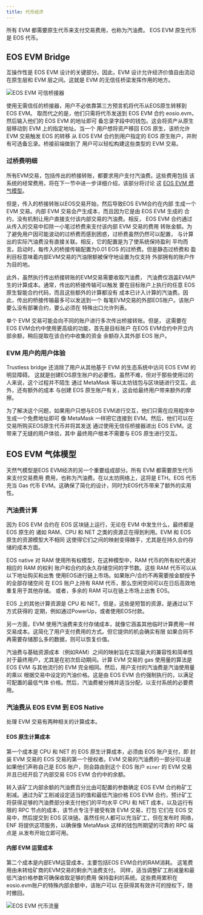 ```yaml
---
title: 代币经济
---
```


所有 EVM 都需要原生代币来支付交易费用，也称为汽油费。
EOS EVM 原生代币是 EOS 代币。

## EOS EVM Bridge

互操作性是 EOS EVM 设计的关键部分。因此，EVM 设计允许经济价值自由流动 
在原生层和 EVM 层之间。这就是 EVM 的无信任桥梁发挥作用的地方。

![EOS EVM 可信桥接器](/images/EOS-EVM_trustless_bridge.png)

使用无需信任的桥接器，用户不必依靠第三方预言机将代币从EOS原生转移到EOS EVM。 
取而代之的是，他们只需将代币发送到 EOS EVM 合约 eosio.evm，然后输入他们的 EOS EVM 的地址即可 
备忘录字段中的钱包。这会将资产从原生层移动到 EVM 上的指定地址。当一个 
用户想将资产移回 EOS 原生，该桥允许 EVM 交易触发 EOS 的转移 
从 EOS EVM 合约到用户指定的 EOS 原生账户，并附有可选备忘录。桥接前端做到了 
用户可以轻松构建这些类型的 EVM 交易。

### 过桥费明细

所有EVM交易，包括传出的桥接转账，都要求用户支付汽油费。这些费用包括 
该系统的经常费用，将在下一节中进一步详细介绍，该部分将讨论 
这 [EOS EVM 燃气模型](#eos-evm-gas-model)。

但是，传入的桥接转账以EOS交易开始，然后导致EOS EVM合约在内部 
生成一个 EVM 交易。内部 EVM 交易会产生成本，而且因为它是由 EOS EVM 生成的 
合约，没有机制让用户直接支付该内部交易的汽油费。相反， 
EOS EVM 合约通过从传入的交易中扣除一小笔过桥费来支付该内部 EVM 交易的费用 
转账金额。为了避免用户因可能波动的过桥费而感到困惑，过桥费虽然仍然可以配置， 
与计算出的实际汽油费没有直接关联。相反，它的配置是为了使系统保持盈利 
平均而言。启动时，每传入的桥接传输配置为0.01 EOS 的过桥费。但是静态过桥费和 
盈利目标意味着内部EVM交易的汽油限额被保守地设置为仅支持 
外部拥有的账户作为目的地。

此外，虽然执行传出桥接转账的EVM交易需要收取汽油费， 
汽油费仅涵盖EVM产生的计算成本。通常，传出的桥接传输可以触发 
要在目标账户上执行的任意 EOS 原生智能合约代码，而且这些额外的计算都没有 
成本已计入计算的汽油费。因此，传出的桥接传输最多可以发送到一个 
每笔EVM交易的外部EOS账户。该账户要么没有部署合约，要么必须在 
特殊出口允许列表。

单个 EVM 交易可能会向不同的账户进行多次传出桥接转账。但是， 
这需要在EOS EVM合约中使用更高级的功能，首先是目标账户 
在EOS EVM合约中开立内部余额，稍后提取在该合约中收集的资金 
余额存入其外部 EOS 账户。

### EVM 用户的用户体验

Trustless bridge 还消除了用户从其他基于 EVM 的生态系统中访问 EOS EVM 的明显障碍。 
这就是创建EOS原生账户的必要性。虽然不难，但对于那些使用过的人来说，这个过程并不陌生 
通过 MetaMask 等以太坊钱包与区块链进行交互。此外，还有额外的成本 
与创建 EOS 原生账户有关，这会给最终用户带来额外的摩擦。

为了解决这个问题，如果用户只想与EOS EVM进行交互，他们只需在应用程序中生成一个免费地址即可 
像 MetaMask 一样把它连接到 EVM。然后，他们可以在交易所购买EOS原生代币并将其发送 
通过使用无信任桥接器进出 EOS EVM。这带来了无缝的用户体验，其中 
最终用户根本不需要与 EOS 原生进行交互。

## EOS EVM 气体模型

天然气模型是EOS EVM经济的另一个重要组成部分。所有 EVM 都需要原生代币来支付交易费用 
费用，也称为汽油费。在以太坊网络上，这将是 ETH。EOS 代币充当 Gas 代币 
EVM。这确保了简化的设计，同时为EOS代币带来了额外的实用性。

### 汽油费计算

因为 EOS EVM 合约在 EOS 区块链上运行，无论在 EVM 中发生什么，最终都是 EOS 原生的 
诸如 RAM、CPU 和 NET 之类的资源正在得到利用。EVM 和 EOS 原生的资源模型大不相同 
这使得它们之间的映射变得棘手，尤其是在持久合约存储的成本方面。

EOS native 对 RAM 使用所有权模型，在这种模型中，RAM 代币的所有权代表对相应的 RAM 的权利 
账户和合约的永久存储空间的字节数。这些 RAM 代币可以从以下地址购买和出售 
使用EOS进行链上市场。如果账户/合约不再需要按金额授予的全部存储空间 
在 EOS 账户上持有 RAM 代币，那么空闲空间可以在日后高效地重复用于其他存储。 
或者，多余的 RAM 可以在链上市场上出售 EOS。

EOS 上的其他计算资源是 CPU 和 NET。但是，这些是短暂的资源，是通过以下方式获得的 
定期，例如通过PowerUp，或者使用EOS付款。

另一方面，EVM 使用汽油费来支付存储成本，就像它涵盖其他临时计算费用一样 
交易成本。这简化了用户支付费用的方式。但它提供的机会确实有限 
如果合同不再需要存储那么多的数据，则可以恢复价值。

汽油费与基础资源成本（例如RAM）之间的映射旨在实现最大的兼容性和简单性 
对于最终用户，尤其是在初次启动期间。计算 EVM 交易的 gas 使用量的算法是 
EOS EVM 与其他流行的 EVM 完全相同。然后，用户支付的汽油费是汽油使用量的乘以 
根据交易中设定的汽油价格。这是由 EOS EVM 合约强制执行的，以满足可配置的最低气体 
价格。然后，汽油费被分摊并适当分配，以支付系统的必要费用。

### 汽油费从 EOS EVM 到 EOS Native

处理 EVM 交易有两种相关的计算成本。

#### EOS 原生计算成本

第一个成本是 CPU 和 NET 的 EOS 原生计算成本，必须由 EOS 账户支付，即 
封装 EVM 交易的 EOS 交易的第一个授权者。EVM 交易的汽油费的一部分可以是 
如果他们声称自己是 EOS 账户，则会路由到这个 EOS 账户 `miner` 的 EVM 交易并且已经开启了内部交易 
EOS EVM 合约中的余额。

转入该矿工内部余额的汽油费百分比由可配置的参数确定 
EOS EVM 合约称矿工削减。通过为矿工削减设定适当的值和最低汽油价格 
EOS EVM 合约，预计矿工将获得足够的汽油费部分来支付他们的平均水平 
CPU 和 NET 成本，以及运行有限的 RPC 节点的成本，该节点专注于接受有效 EVM 交易，打包 
它们在 EOS 交易中，然后提交到 EOS 区块链。虽然任何人都可以充当矿工，但在发布时 
网络，ENF 将提供这项服务，以确保像 MetaMask 这样的钱包所期望的可靠的 RPC 端点是 
从发布开始立即可用。

#### 内部 EVM 运营成本

第二个成本是内部EVM运营成本，主要包括EOS EVM合约的RAM消耗。 
这笔费用由未转给矿商的EVM交易的剩余汽油费支付。 
同样，适当调整矿工削减量和最低汽油价格参数可确保收取足够的费用 
保持盈利的系统。这些费用累积在eosio.evm账户的特殊内部余额中，该账户可以 
在获得其有效许可的授权下，随时撤回。

![EOS EVM 代币流量](/images/EOS-EVM_token_flow.png)
